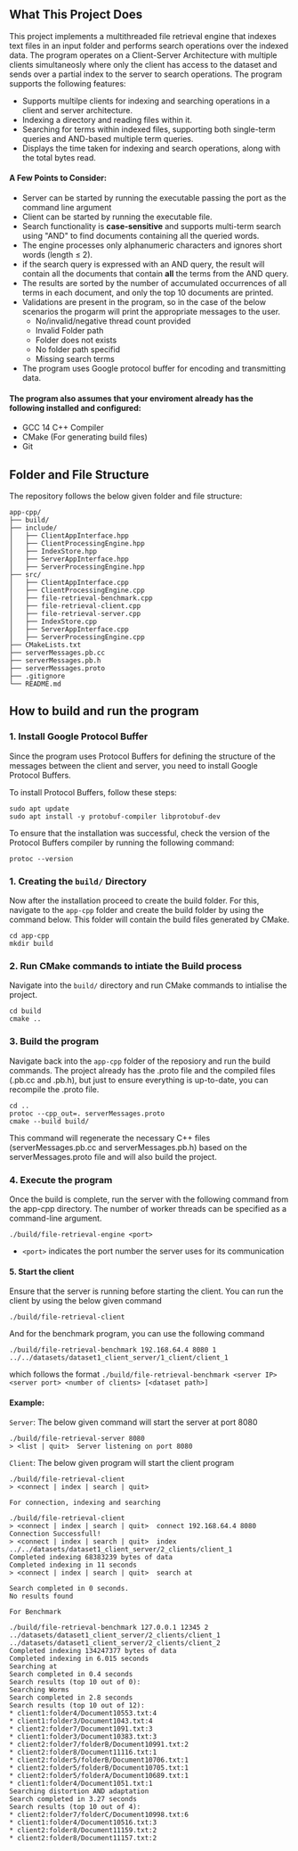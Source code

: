 ## What This Project Does


This project implements a multithreaded file retrieval engine that indexes text files in an input folder and performs search operations over the indexed data. The program operates on a Client-Server Architecture with multiple clients simultaneosly where only the client has access to the dataset and sends over a partial index to the server to search operations. The program supports the following features:


- Supports multilpe clients for indexing and searching operations in a client and server architecture.
- Indexing a directory and reading files within it.
- Searching for terms within indexed files, supporting both single-term queries and AND-based multiple term queries.
- Displays the time taken for indexing and search operations, along with the total bytes read.

#### A Few Points to Consider:

- Server can be started by running the executable passing the port as the command line argument
- Client can be started by running the executable file.
- Search functionality is **case-sensitive** and supports multi-term search using "AND" to find documents containing all the queried words.
- The engine processes only alphanumeric characters and ignores short words (length ≤ 2).
- if the search query is expressed with an AND query, the result will contain all the documents that contain **all** the terms from the AND query. 
- The results are sorted by the number of accumulated occurrences of all terms in each document, and only the top 10 documents are printed. 
- Validations are present in the program, so in the case of the below scenarios the progarm will print the appropriate messages to the user. 
    - No/invalid/negative thread count provided
    - Invalid Folder path
    - Folder does not exists
    - No folder path specifid
    - Missing search terms
- The program uses Google protocol buffer for encoding and transmitting data. 

#### The program also assumes that your enviroment already has the following installed and configured:

- GCC 14 C++ Compiler
- CMake (For generating build files)
- Git


## Folder and File Structure
The repository follows the below given folder and file structure:

```
app-cpp/
├── build/
├── include/
│   ├── ClientAppInterface.hpp
│   ├── ClientProcessingEngine.hpp
│   ├── IndexStore.hpp
│   ├── ServerAppInterface.hpp
│   ├── ServerProcessingEngine.hpp
├── src/
│   ├── ClientAppInterface.cpp
│   ├── ClientProcessingEngine.cpp
│   ├── file-retrieval-benchmark.cpp
│   ├── file-retrieval-client.cpp
│   ├── file-retrieval-server.cpp
│   ├── IndexStore.cpp
│   ├── ServerAppInterface.cpp
│   ├── ServerProcessingEngine.cpp
├── CMakeLists.txt
├── serverMessages.pb.cc
├── serverMessages.pb.h
├── serverMessages.proto
├── .gitignore
└── README.md
```

## How to build and run the program

### 1. Install Google Protocol Buffer
Since the program uses Protocol Buffers for defining the structure of the messages between the client and server, you need to install Google Protocol Buffers.

To install Protocol Buffers, follow these steps:

````
sudo apt update
sudo apt install -y protobuf-compiler libprotobuf-dev
````
To ensure that the installation was successful, check the version of the Protocol Buffers compiler by running the following command:

````
protoc --version
````

### 1. Creating the `build/` Directory 

Now after the installation proceed to create the build folder. For this, navigate to the `app-cpp` folder and create the build folder by using the command below. This folder will contain the build files generated by CMake.

```` 
cd app-cpp
mkdir build
````

### 2. Run CMake commands to intiate the Build process

Navigate into the `build/` directory and run CMake commands to intialise the project.

````
cd build
cmake ..
````

### 3. Build the program

Navigate back into the `app-cpp` folder of the reposiory and run the build commands. The project already has the .proto file and the compiled files (.pb.cc and .pb.h), but just to ensure everything is up-to-date, you can recompile the .proto file.


```
cd ..
protoc --cpp_out=. serverMessages.proto
cmake --build build/
```
This command will regenerate the necessary C++ files (serverMessages.pb.cc and serverMessages.pb.h) based on the serverMessages.proto file and will also build the project.

### 4. Execute the program

Once the build is complete, run the server with the following command from the app-cpp directory. The number of worker threads can be specified as a command-line argument.

```
./build/file-retrieval-engine <port>
```

- `<port>` indicates the port number the server uses for its communication

#### 5. Start the client

Ensure that the server is running before starting the client. You can run the client by using the below given command

````
./build/file-retrieval-client
````

And for the benchmark program, you can use the following command 

````
./build/file-retrieval-benchmark 192.168.64.4 8080 1 ../../datasets/dataset1_client_server/1_client/client_1
````

which follows the format `./build/file-retrieval-benchmark <server IP> <server port> <number of clients> [<dataset path>]`

#### Example:

`Server`: The below given command will start the server at port 8080

````
./build/file-retrieval-server 8080
> <list | quit>  Server listening on port 8080
````

`Client`: The below given program will start the client program

````
./build/file-retrieval-client
> <connect | index | search | quit>
````


`For connection, indexing and searching`

````
./build/file-retrieval-client
> <connect | index | search | quit>  connect 192.168.64.4 8080
Connection Successfull!
> <connect | index | search | quit>  index ../../datasets/dataset1_client_server/2_clients/client_1
Completed indexing 68383239 bytes of data
Completed indexing in 11 seconds
> <connect | index | search | quit>  search at

Search completed in 0 seconds.
No results found
````

`For Benchmark`

```
./build/file-retrieval-benchmark 127.0.0.1 12345 2 ../datasets/dataset1_client_server/2_clients/client_1 ../datasets/dataset1_client_server/2_clients/client_2
Completed indexing 134247377 bytes of data
Completed indexing in 6.015 seconds
Searching at
Search completed in 0.4 seconds
Search results (top 10 out of 0):
Searching Worms
Search completed in 2.8 seconds
Search results (top 10 out of 12):
* client1:folder4/Document10553.txt:4
* client1:folder3/Document1043.txt:4
* client2:folder7/Document1091.txt:3
* client1:folder3/Document10383.txt:3
* client2:folder7/folderB/Document10991.txt:2
* client2:folder8/Document11116.txt:1
* client2:folder5/folderB/Document10706.txt:1
* client2:folder5/folderB/Document10705.txt:1
* client2:folder5/folderA/Document10689.txt:1
* client1:folder4/Document1051.txt:1
Searching distortion AND adaptation
Search completed in 3.27 seconds
Search results (top 10 out of 4):
* client2:folder7/folderC/Document10998.txt:6
* client1:folder4/Document10516.txt:3
* client2:folder8/Document11159.txt:2
* client2:folder8/Document11157.txt:2
```

